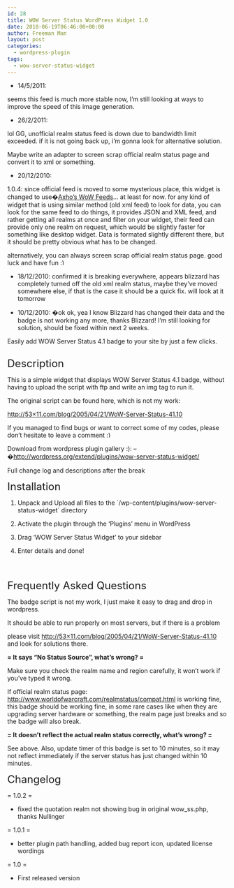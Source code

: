 ```yaml
---
id: 28
title: WOW Server Status WordPress Widget 1.0
date: 2010-06-19T06:46:00+00:00
author: Freeman Man
layout: post
categories:
  - wordpress-plugin
tags:
  - wow-server-status-widget
---
```

* 14/5/2011:

seems this feed is much more stable now, I&#8217;m still looking at ways to improve the speed of this image generation.

* 26/2/2011:

lol GG, unofficial realm status feed is down due to bandwidth limit exceeded. if it is not going back up, i&#8217;m gonna look for alternative solution.

Maybe write an adapter to screen scrap official realm status page and convert it to xml or something.

* 20/12/2010:

1.0.4: since official feed is moved to some mysterious place, this widget is changed to use�[Axho&#8217;s WoW Feeds](http://wowfeeds.wipeitau.com/)&#8230; at least for now. for any kind of widget that is using similar method (old xml feed) to look for data, you can look for the same feed to do things, it provides JSON and XML feed, and rather getting all realms at once and filter on your widget, their feed can provide only one realm on request, which would be slightly faster for something like desktop widget. Data is formated slightly different there, but it should be pretty obvious what has to be changed.

alternatively, you can always screen scrap official realm status page. good luck and have fun <img src="http://i1.wp.com/ycfreeman.com/wp-includes/images/smilies/simple-smile.png?w=660" alt=":)" class="wp-smiley" style="height: 1em; max-height: 1em;" data-recalc-dims="1" />

* 18/12/2010: confirmed it is breaking everywhere, appears blizzard has completely turned off the old xml realm status, maybe they&#8217;ve moved somewhere else, if that is the case it should be a quick fix. will look at it tomorrow

* 10/12/2010: �ok ok, yea I know Blizzard has changed their data and the badge is not working any more, thanks Blizzard! I&#8217;m still looking for solution, should be fixed within next 2 weeks.

Easily add WOW Server Status 4.1 badge to your site by just a few clicks.

<div class="separator" style="clear: both; text-align: center;">
  <a href="http://i2.wp.com/ycfreeman.com/wp-content/uploads/2010/06/screenshot-1.jpg"><img src="http://i2.wp.com/ycfreeman.com/wp-content/uploads/2010/06/screenshot-11.jpg?w=660" border="0" alt="" data-recalc-dims="1" /></a>
</div>

<span style="font-size: x-large;">Description</span>

This is a simple widget that displays WOW Server Status 4.1 badge, without having to upload the script with ftp and write an img tag to run it.

The original script can be found here, which is not my work:

[http://53&#215;11.com/blog/2005/04/21/WoW-Server-Status-41.10](http://53x11.com/blog/2005/04/21/WoW-Server-Status-41.10)

If you managed to find bugs or want to correct some of my codes, please don&#8217;t hesitate to leave a comment <img src="http://i1.wp.com/ycfreeman.com/wp-includes/images/smilies/simple-smile.png?w=660" alt=":)" class="wp-smiley" style="height: 1em; max-height: 1em;" data-recalc-dims="1" />

<div style="margin: 0px;">
  <div style="margin: 0px;">
    Download from wordpress plugin gallery :): &#8211;�<a href="http://wordpress.org/extend/plugins/wow-server-status-widget/">http://wordpress.org/extend/plugins/wow-server-status-widget/</a>
  </div>
</div>

Full change log and descriptions after the break

<a name="more"></a>

<span style="font-size: x-large;">Installation</span>

1. Unpack and Upload all files to the \`/wp-content/plugins/wow-server-status-widget\` directory

2. Activate the plugin through the &#8216;Plugins&#8217; menu in WordPress

3. Drag &#8216;WOW Server Status Widget&#8217; to your sidebar

4. Enter details and done!

<span style="font-size: x-large;"><br /> </span>

<span style="font-size: x-large;">Frequently Asked Questions</span>

The badge script is not my work, I just make it easy to drag and drop in wordpress.

It should be able to run properly on most servers, but if there is a problem

please visit [http://53&#215;11.com/blog/2005/04/21/WoW-Server-Status-41.10](http://53x11.com/blog/2005/04/21/WoW-Server-Status-41.10) and look for solutions there.

**= It says &#8220;No Status Source&#8221;, what&#8217;s wrong? =**

Make sure you check the realm name and region carefully, it won&#8217;t work if you&#8217;ve typed it wrong.

If official realm status page: http://www.worldofwarcraft.com/realmstatus/compat.html is working fine, this badge should be working fine, in some rare cases like when they are upgrading server hardware or something, the realm page just breaks and so the badge will also break.

**= It doesn&#8217;t reflect the actual realm status correctly, what&#8217;s wrong? =**

See above. Also, update timer of this badge is set to 10 minutes, so it may not reflect immediately if the server status has just changed within 10 minutes.

<span style="font-size: x-large;">Changelog</span>

= 1.0.2 =

* fixed the quotation realm not showing bug in original wow_ss.php, thanks Nullinger

= 1.0.1 =

* better plugin path handling, added bug report icon, updated license wordings

= 1.0 =

* First released version
